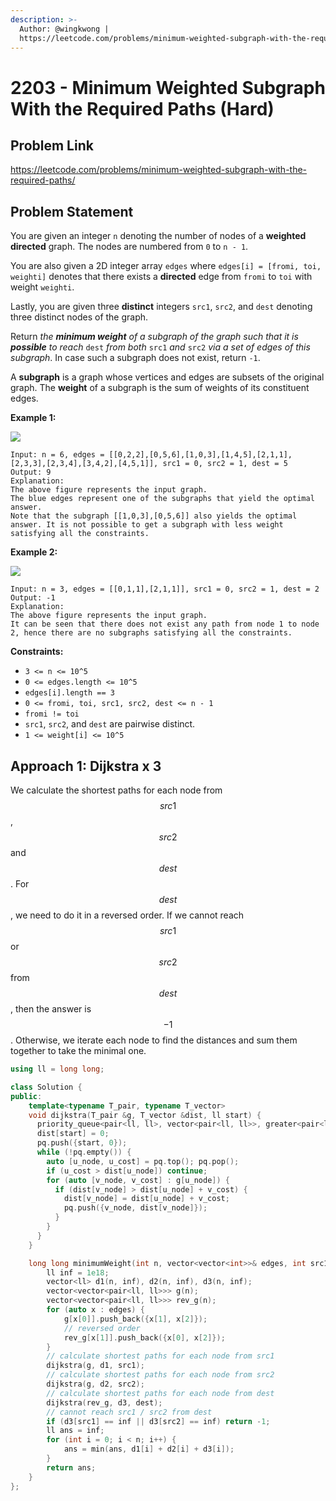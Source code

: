 ```yaml
---
description: >-
  Author: @wingkwong |
  https://leetcode.com/problems/minimum-weighted-subgraph-with-the-required-paths/
---
```


# 2203 - Minimum Weighted Subgraph With the Required Paths (Hard)

## Problem Link

https://leetcode.com/problems/minimum-weighted-subgraph-with-the-required-paths/

## Problem Statement

You are given an integer `n` denoting the number of nodes of a **weighted directed** graph. The nodes are numbered from `0` to `n - 1`.

You are also given a 2D integer array `edges` where `edges[i] = [fromi, toi, weighti]` denotes that there exists a **directed** edge from `fromi` to `toi` with weight `weighti`.

Lastly, you are given three **distinct** integers `src1`, `src2`, and `dest` denoting three distinct nodes of the graph.

Return _the **minimum weight** of a subgraph of the graph such that it is **possible** to reach_ `dest` _from both_ `src1` _and_ `src2` _via a set of edges of this subgraph_. In case such a subgraph does not exist, return `-1`.

A **subgraph** is a graph whose vertices and edges are subsets of the original graph. The **weight** of a subgraph is the sum of weights of its constituent edges.



**Example 1:**

![](https://assets.leetcode.com/uploads/2022/02/17/example1drawio.png)

```
Input: n = 6, edges = [[0,2,2],[0,5,6],[1,0,3],[1,4,5],[2,1,1],[2,3,3],[2,3,4],[3,4,2],[4,5,1]], src1 = 0, src2 = 1, dest = 5
Output: 9
Explanation:
The above figure represents the input graph.
The blue edges represent one of the subgraphs that yield the optimal answer.
Note that the subgraph [[1,0,3],[0,5,6]] also yields the optimal answer. It is not possible to get a subgraph with less weight satisfying all the constraints.
```

**Example 2:**

![](https://assets.leetcode.com/uploads/2022/02/17/example2-1drawio.png)

```
Input: n = 3, edges = [[0,1,1],[2,1,1]], src1 = 0, src2 = 1, dest = 2
Output: -1
Explanation:
The above figure represents the input graph.
It can be seen that there does not exist any path from node 1 to node 2, hence there are no subgraphs satisfying all the constraints.
```

**Constraints:**

* `3 <= n <= 10^5`
* `0 <= edges.length <= 10^5`
* `edges[i].length == 3`
* `0 <= fromi, toi, src1, src2, dest <= n - 1`
* `fromi != toi`
* `src1`, `src2`, and `dest` are pairwise distinct.
* `1 <= weight[i] <= 10^5`

## Approach 1: Dijkstra x 3

We calculate the shortest paths for each node from $$src1$$, $$src2$$ and $$dest$$. For $$dest$$, we need to do it in a reversed order. If we cannot reach $$src1$$ or $$src2$$ from $$dest$$, then the answer is $$-1$$. Otherwise, we iterate each node to find the distances and sum them together to take the minimal one.

<SolutionAuthor name="@wingkwong"/>

```cpp
using ll = long long;

class Solution {
public:
    template<typename T_pair, typename T_vector>
    void dijkstra(T_pair &g, T_vector &dist, ll start) {
      priority_queue<pair<ll, ll>, vector<pair<ll, ll>>, greater<pair<ll, ll>>> pq;
      dist[start] = 0;
      pq.push({start, 0});
      while (!pq.empty()) {
        auto [u_node, u_cost] = pq.top(); pq.pop();
        if (u_cost > dist[u_node]) continue;
        for (auto [v_node, v_cost] : g[u_node]) {
          if (dist[v_node] > dist[u_node] + v_cost) {
            dist[v_node] = dist[u_node] + v_cost;
            pq.push({v_node, dist[v_node]});
          }
        }
      }
    }

    long long minimumWeight(int n, vector<vector<int>>& edges, int src1, int src2, int dest) {
        ll inf = 1e18;
        vector<ll> d1(n, inf), d2(n, inf), d3(n, inf);
        vector<vector<pair<ll, ll>>> g(n);
        vector<vector<pair<ll, ll>>> rev_g(n);
        for (auto x : edges) {
            g[x[0]].push_back({x[1], x[2]});
            // reversed order
            rev_g[x[1]].push_back({x[0], x[2]});
        }
        // calculate shortest paths for each node from src1
        dijkstra(g, d1, src1);
        // calculate shortest paths for each node from src2
        dijkstra(g, d2, src2);
        // calculate shortest paths for each node from dest
        dijkstra(rev_g, d3, dest);
        // cannot reach src1 / src2 from dest
        if (d3[src1] == inf || d3[src2] == inf) return -1;
        ll ans = inf;
        for (int i = 0; i < n; i++) {
            ans = min(ans, d1[i] + d2[i] + d3[i]);
        }
        return ans;
    }
};
```
